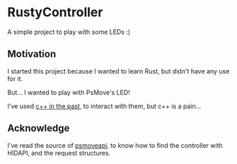 # RustyController

A simple project to play with some LEDs :)

## Motivation

I started this project because I wanted to learn Rust, but didn't have any use for it.

But... I wanted to play with PsMove's LED!

I've used [c++ in the past](https://github.com/LegendL3n/MembroEsquerdo), to interact with them, but c++ is a pain...

## Acknowledge

I've read the source of [psmoveapi](https://github.com/thp/psmoveapi), to know how to find the controller with HIDAPI, and the request structures.
